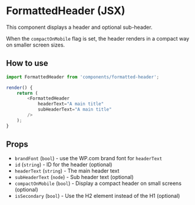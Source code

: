 # FormattedHeader (JSX)

This component displays a header and optional sub-header.

When the `compactOnMobile` flag is set, the header renders in a compact way on smaller screen sizes.

## How to use

```js
import FormattedHeader from 'components/formatted-header';

render() {
	return (
		<FormattedHeader
			headerText="A main title"
			subHeaderText="A main title"
		/>
	);
}
```

## Props

- `brandFont` (`bool`) - use the WP.com brand font for `headerText`
- `id` (`string`) - ID for the header (optional)
- `headerText` (`string`) - The main header text
- `subHeaderText` (`node`) - Sub header text (optional)
- `compactOnMobile` (`bool`) - Display a compact header on small screens (optional)
- `isSecondary` (`bool`) - Use the H2 element instead of the H1 (optional)
